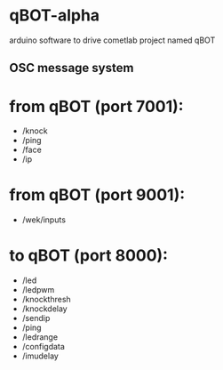 qBOT-alpha
==========
arduino software to drive cometlab project named qBOT

OSC message system
------------------

# from qBOT (port 7001):
* /knock 
* /ping
* /face
* /ip

# from qBOT (port 9001):
* /wek/inputs

# to qBOT (port 8000):
* /led
* /ledpwm
* /knockthresh
* /knockdelay
* /sendip
* /ping
* /ledrange
* /configdata
* /imudelay
